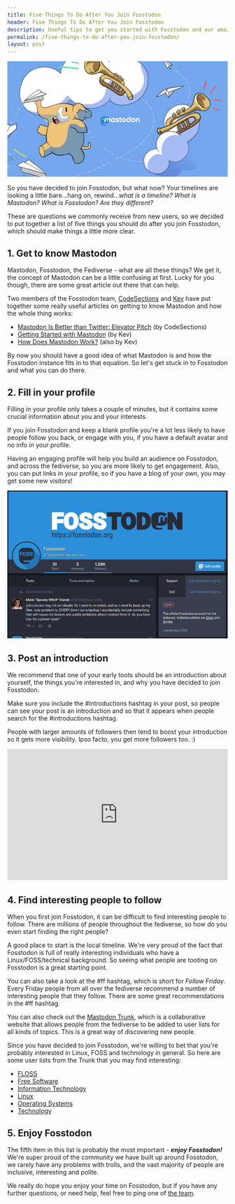 ```yaml
---
title: Five Things To Do After You Join Fosstodon
header: Five Things To Do After You Join Fosstodon
description: Useful tips to get you started with Fosstodon and our amazing community.
permalink: /five-things-to-do-after-you-join-fosstodon/
layout: post
---
```

![Mastodon banner](/assets/images/mastodon-banner.jpeg)

So you have decided to join Fosstodon, but what now? Your timelines are looking a little bare...hang on, rewind..._what is a timeline? What is Mastodon? What is Fosstodon? Are they different?_<!--more-->

These are questions we commonly receive from new users, so we decided to put together a list of five things you should do after you join Fosstodon, which should make things a little more clear.

## 1\. Get to know Mastodon

Mastodon, Fosstodon, the Fediverse - what are all these things? We get it, the concept of Mastodon can be a little confusing at first. Lucky for you though, there are some great article out there that can help.

Two members of the Fosstodon team, [CodeSections](https://fosstodon.org/@codesections) and [Kev](https://fosstodon.org/@kev) have put together some really useful articles on getting to know Mastodon and how the whole thing works:

*   [Mastodon Is Better than Twitter: Elevator Pitch](https://www.codesections.com/blog/mastodon-elevator-pitch/) (by CodeSections)
*   [Getting Started with Mastodon](https://kevq.uk/getting-started-with-mastodon/) (by Kev)
*   [How Does Mastodon Work?](https://kevq.uk/how-does-mastodon-work/) (also by Kev)

By now you should have a good idea of what Mastodon is and how the Fosstodon instance fits in to that equation. So let's get stuck in to Fosstodon and what you can do there.

## 2\. Fill in your profile

Filling in your profile only takes a couple of minutes, but it contains some crucial information about you and your interests.

If you join Fosstodon and keep a blank profile you're a lot less likely to have people follow you back, or engage with you, if you have a default avatar and no info in your profile.

Having an engaging profile will help you build an audience on Fosstodon, and across the fediverse, so you are more likely to get engagement. Also, you can put links in your profile, so if you have a blog of your own, you may get some new visitors!

![ Profile example](/assets/images/profile-example.png)

## 3\. Post an introduction

We recommend that one of your early toots should be an introduction about yourself, the things you're interested in, and why you have decided to join Fosstodon.

Make sure you include the #introductions hashtag in your post, so people can see your post is an introduction and so that it appears when people search for the #introductions hashtag.

People with larger amounts of followers then tend to boost your introduction so it gets more visibility. Ipso facto, you get more followers too. :)

<iframe class="mastodon-embed" style="max-width: 100%; border: 0;" src="https://fosstodon.org/@make/100836111881367834/embed" width="100%" height="300"></iframe>

## 4\. Find interesting people to follow

When you first join Fosstodon, it can be difficult to find interesting people to follow. There are millions of people throughout the fediverse, so how do you even start finding the right people?

A good place to start is the local timeline. We're very proud of the fact that Fosstodon is full of really interesting individuals who have a Linux/FOSS/technical background. So seeing what people are tooting on Fosstodon is a great starting point.

You can also take a look at the #ff hashtag, which is short for _Follow Friday_. Every Friday people from all over the fediverse recommend a number of interesting people that they follow. There are some great recommendations in the #ff hashtag.

You can also check out the [Mastodon Trunk](https://communitywiki.org/trunk), which is a collaborative website that allows people from the fediverse to be added to user lists for all kinds of topics. This is a great way of discovering new people.

Since you have decided to join Fosstodon, we're willing to bet that you're probably interested in Linux, FOSS and technology in general. So here are some user lists from the Trunk that you may find interesting:

*   [FLOSS](https://communitywiki.org/trunk/grab/FLOSS)
*   [Free Software](https://communitywiki.org/trunk/grab/Free%20Software)
*   [Information Technology](https://communitywiki.org/trunk/grab/Information%20Technology)
*   [Linux](https://communitywiki.org/trunk/grab/Linux)
*   [Operating Systems](https://communitywiki.org/trunk/grab/Operating%20Systems)
*   [Technology](https://communitywiki.org/trunk/grab/Technology)

## 5\. Enjoy Fosstodon

The fifth item in this list is probably the most important - _**enjoy Fosstodon!**_ We're super proud of the community we have built up around Fosstodon, we rarely have any problems with trolls, and the vast majority of people are inclusive, interesting and polite.

We really do hope you enjoy your time on Fosstodon, but if you have any further questions, or need help, feel free to ping one of [the team](/the-team).
